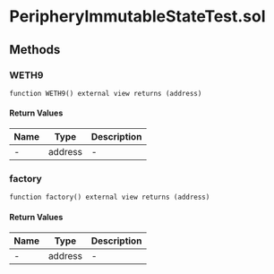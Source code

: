 
# PeripheryImmutableStateTest.sol

    

    
## Methods
### WETH9
```solidity
function WETH9() external view returns (address)
```

            

            
#### Return Values

| Name | Type | Description |
|---|---|---|
| - | address | - |

### factory
```solidity
function factory() external view returns (address)
```

            

            
#### Return Values

| Name | Type | Description |
|---|---|---|
| - | address | - |


